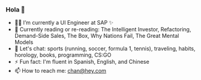 ### Hola 👋

- 👨‍💻  I’m currently a UI Engineer at SAP ✨
- 🌱  Currently reading or re-reading: The Intelligent Investor, Refactoring, Demand-Side Sales, The Box, Why Nations Fail, The Great Mental Models
- 💬  Let's chat: sports (running, soccer, formula 1, tennis), traveling, habits, horology, books, programming, CS:GO
- ⚡️ Fun fact: I'm fluent in Spanish, English, and Chinese
- 📫  How to reach me: <chan@hey.com>

<!--
**rchrdchn/rchrdchn** is a ✨ _special_ ✨ repository because its `README.md` (this file) appears on your GitHub profile.

Here are some ideas to get you started:

- 🔭 I’m currently working on ...
- 🌱 I’m currently learning ...
- 👯 I’m looking to collaborate on ...
- 🤔 I’m looking for help with ...
- 💬 Ask me about ...
- 📫 How to reach me: ...
- 😄 Pronouns: ...
- ⚡ Fun fact: ...
-->
